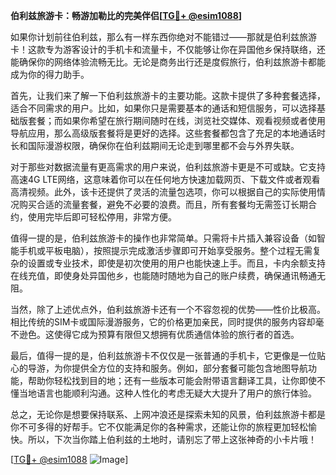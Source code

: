 **伯利兹旅游卡：畅游加勒比的完美伴侣[[TG💪+ @esim1088](https://t.me/s/esim1088)]**

如果你计划前往伯利兹，那么有一样东西你绝对不能错过——那就是伯利兹旅游卡！这款专为游客设计的手机卡和流量卡，不仅能够让你在异国他乡保持联络，还能确保你的网络体验流畅无比。无论是商务出行还是度假旅行，伯利兹旅游卡都能成为你的得力助手。

首先，让我们来了解一下伯利兹旅游卡的主要功能。这款卡提供了多种套餐选择，适合不同需求的用户。比如，如果你只是需要基本的通话和短信服务，可以选择基础版套餐；而如果你希望在旅行期间随时在线，浏览社交媒体、观看视频或者使用导航应用，那么高级版套餐将是更好的选择。这些套餐都包含了充足的本地通话时长和国际漫游权限，确保你在伯利兹期间无论走到哪里都不会与外界失联。

对于那些对数据流量有更高需求的用户来说，伯利兹旅游卡更是不可或缺。它支持高速4G LTE网络，这意味着你可以在任何地方快速加载网页、下载文件或者观看高清视频。此外，该卡还提供了灵活的流量包选项，你可以根据自己的实际使用情况购买合适的流量套餐，避免不必要的浪费。而且，所有套餐均无需签订长期合约，使用完毕后即可轻松停用，非常方便。

值得一提的是，伯利兹旅游卡的操作也非常简单。只需将卡片插入兼容设备（如智能手机或平板电脑），按照提示完成激活步骤即可开始享受服务。整个过程无需复杂的设置或专业技术，即使是初次使用的用户也能快速上手。而且，卡内余额支持在线充值，即使身处异国他乡，也能随时随地为自己的账户续费，确保通讯畅通无阻。

当然，除了上述优点外，伯利兹旅游卡还有一个不容忽视的优势——性价比极高。相比传统的SIM卡或国际漫游服务，它的价格更加亲民，同时提供的服务内容却毫不逊色。这使得它成为预算有限但又想拥有优质通信体验的旅行者的首选。

最后，值得一提的是，伯利兹旅游卡不仅仅是一张普通的手机卡，它更像是一位贴心的导游，为你提供全方位的支持和服务。例如，部分套餐可能包含地图导航功能，帮助你轻松找到目的地；还有一些版本可能会附带语言翻译工具，让你即使不懂当地语言也能顺利沟通。这种人性化的考虑无疑大大提升了用户的旅行体验。

总之，无论你是想要保持联系、上网冲浪还是探索未知的风景，伯利兹旅游卡都是你不可多得的好帮手。它不仅能满足你的各种需求，还能让你的旅程更加轻松愉快。所以，下次当你踏上伯利兹的土地时，请别忘了带上这张神奇的小卡片哦！

[[TG💪+ @esim1088](https://t.me/s/esim1088) ![Image](https://i.postimg.cc/4NQfJmqS/Snipaste-2025-05-13-00-14-12.png)]
